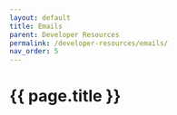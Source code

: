 ```yaml
---
layout: default
title: Emails
parent: Developer Resources
permalink: /developer-resources/emails/
nav_order: 5
---
```


# {{ page.title }}
